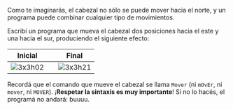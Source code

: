 Como te imaginarás, el cabezal no sólo se puede mover hacia el norte, y un programa puede combinar cualquier tipo de movimientos.

Escribí un programa que mueva el cabezal dos posiciones hacia el este y una hacia el sur, produciendo el siguiente efecto:

| Inicial |   | Final |
|:-------:|:-:|:-----:|
|![3x3h02](https://raw.githubusercontent.com/sagrado-corazon-alcal/mumuki-fundamentos-gobstones-guia-1-primeros-programas/master/3x3h02.png)|<i class="fa fa-arrow-right"></i>|![3x3h21](https://raw.githubusercontent.com/sagrado-corazon-alcal/mumuki-fundamentos-gobstones-guia-1-primeros-programas/master/3x3h21.png)|

Recordá que el comando que mueve el cabezal se llama `Mover` (ni `mOvEr`, ni `mover`, ni `MOVER`). ¡**Respetar la sintaxis es muy importante**! Si no lo hacés, el programá no andará: buuuu.
